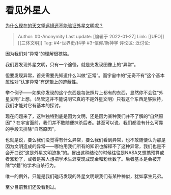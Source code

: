 # 看见外星人
[为什么现在的天文望远镜还不能验证外星文明呢？](https://www.zhihu.com/question/301528719/answer/534309521)

> Author: #0-Anonymity
> Last update: [编辑于 2022-01-27]
> Link: [[UFO]] [[三体文明]]
> Tag: #4-世界史/科学 #3-信仰/新神学
> 评论区:
> 泛讨论:

因为我们对“异常”的理解很狭隘。

我们要发现外星文明，只有一个途径，就是先发现图像上的“异常”。

但要发现异常，首先需要先知道什么叫做“正常”。而宇宙中的“无奇不有”这个基本属性对“认定异常”有逻辑上的遮蔽性。

举个例子——如果你发现的这个东西是每张照片上都有的东西，显然你不会往“外星文明”上想。（尽管这并不能说明它真的不是外星文明）只有这个东西足够独特，我们才能对它有基本的探讨。

现在问题来了，这种独特到底是因为文明，还是因为某种我们并不了解的“自然原因”？在宇宙面前，我们并不敢随便抹杀后者。甚至可以说，我们都没有什么可靠的手段去排除“自然原因”。

也就是说，要么我们没觉得有什么异常，要么我们看到异常，也不敢随便认为那是因为文明造成的异常——哪怕用我们所有的知识也解释不了这种异常，我们也是不会开口说“这是外星文明迹象”的。冒出这种结论的时候往往是NASA又想搞预算或者涨粉了，或者是某人想把学术生涯变现成现金和粉丝数了。后者基本是会被开除“学籍”的学术自杀行为。

唯一的例外，只能是我们碰巧发现的外星文明跟我们有某种神似，犹如孪生兄弟。

至少目前我们还没看到过。
